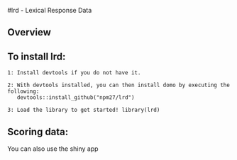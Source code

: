 #lrd - Lexical Response Data

## Overview

## To install lrd:

    1: Install devtools if you do not have it.

    2: With devtools installed, you can then install domo by executing the following:
	   devtools::install_github("npm27/lrd")

    3: Load the library to get started! library(lrd)

## Scoring data:

You can also use the shiny app
